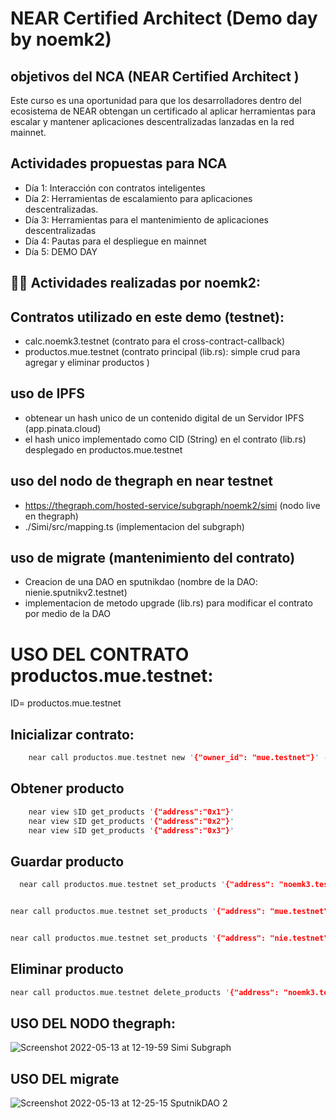 # NEAR Certified Architect (Demo day by noemk2)


## objetivos del NCA (NEAR Certified Architect )
Este curso es una oportunidad para que los desarrolladores dentro del ecosistema de NEAR obtengan un certificado al aplicar herramientas para escalar y mantener aplicaciones descentralizadas lanzadas en la red mainnet.

## Actividades propuestas para NCA
- Día 1: Interacción con contratos inteligentes
- Día 2: Herramientas de escalamiento para aplicaciones descentralizadas.
- Día 3: Herramientas para el mantenimiento de aplicaciones descentralizadas
- Día 4: Pautas para el despliegue en mainnet
- Día 5: DEMO DAY


## 👨‍💻  Actividades realizadas por noemk2:

## Contratos utilizado en este demo (testnet):
- calc.noemk3.testnet (contrato para el cross-contract-callback)
- productos.mue.testnet (contrato principal (lib.rs): simple crud para agregar y eliminar productos )

## uso de IPFS
- obtenear un hash unico de un contenido digital de un Servidor IPFS (app.pinata.cloud)
- el hash unico implementado como CID (String) en el contrato (lib.rs) desplegado en productos.mue.testnet

## uso del nodo de thegraph en near testnet
- https://thegraph.com/hosted-service/subgraph/noemk2/simi (nodo live en thegraph)
- ./Simi/src/mapping.ts (implementacion del subgraph) 


## uso de migrate (mantenimiento del contrato)
- Creacion de una DAO en sputnikdao (nombre de la DAO: nienie.sputnikv2.testnet)
- implementacion de metodo upgrade (lib.rs) para modificar el contrato por medio de la DAO


# USO DEL CONTRATO productos.mue.testnet:

ID= productos.mue.testnet
<br>


## Inicializar contrato:
```rust
    near call productos.mue.testnet new '{"owner_id": "mue.testnet"}' --accountId $YOUR_ACCOUNT.testnet
```

## Obtener producto
```rust
    near view $ID get_products '{"address":"0x1"}'
    near view $ID get_products '{"address":"0x2"}'
    near view $ID get_products '{"address":"0x3"}'
```

## Guardar producto

```rust
  near call productos.mue.testnet set_products '{"address": "noemk3.testnet", "name": "phone 5", "price": 520, "stock": 50,"cid": "QmUWe3CW6NoFimZ34xWCKdzrveCD5zqExTAUeFzJ6nbDYp" }' --accountId mue.testnet


near call productos.mue.testnet set_products '{"address": "mue.testnet", "name": "phone 1", "price": 10, "stock": 10,"cid": "Qmb7VQPf7KFnXSQed5LWWQoCzmqvsQQoaEjd98wGweppvE" }' --accountId mue.testnet


near call productos.mue.testnet set_products '{"address": "nie.testnet", "name": "phone 4", "price": 40, "stock": 40,"cid": "Qmb7VQPf7KFnXSQed5LWWQoCzmqvsQQoaEjd98wGweppvE" }' --accountId mue.testnet

```

## Eliminar producto

```rust
near call productos.mue.testnet delete_products '{"address": "noemk3.testnet"}' --accountId mue.testnet
```


## USO DEL NODO thegraph:

![Screenshot 2022-05-13 at 12-19-59 Simi Subgraph](https://user-images.githubusercontent.com/37389982/168335902-3319c71d-90cb-4b23-9e57-bd54caa40253.png)



## USO DEL migrate

![Screenshot 2022-05-13 at 12-25-15 SputnikDAO 2](https://user-images.githubusercontent.com/37389982/168336233-4ba0f85d-8491-4980-ac1f-c92bec0dff97.png)



